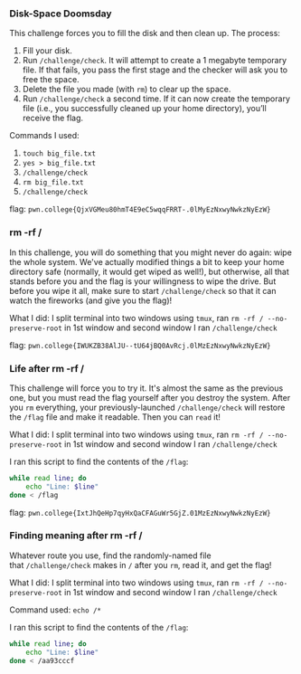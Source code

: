 
### Disk-Space Doomsday 

This challenge forces you to fill the disk and then clean up. The process:

1. Fill your disk.
2. Run `/challenge/check`. It will attempt to create a 1 megabyte temporary file. If that fails, you pass the first stage and the checker will ask you to free the space.
3. Delete the file you made (with `rm`) to clear up the space.
4. Run `/challenge/check` a second time. If it can now create the temporary file (i.e., you successfully cleaned up your home directory), you’ll receive the flag.


Commands I used: 
1. `touch big_file.txt`
2. `yes > big_file.txt`
3. `/challenge/check`
4. `rm big_file.txt`
5. `/challenge/check`

flag: `pwn.college{QjxVGMeu80hmT4E9eC5wqqFRRT-.0lMyEzNxwyNwkzNyEzW}`

### rm -rf / 

In this challenge, you will do something that you might never do again: wipe the whole system. We've actually modified things a bit to keep your home directory safe (normally, it would get wiped as well!), but otherwise, all that stands before you and the flag is your willingness to wipe the drive. But before you wipe it all, make sure to start `/challenge/check` so that it can watch the fireworks (and give you the flag)!

What I did: 
I split terminal into two windows using `tmux`, ran `rm -rf / --no-preserve-root` in 1st window and second window I ran `/challenge/check`


flag: `pwn.college{IWUKZB38AlJU--tU64jBQ0AvRcj.0lMzEzNxwyNwkzNyEzW}`


### Life after rm -rf / 

This challenge will force you to try it. It's almost the same as the previous one, but you must read the flag yourself after you destroy the system. After you `rm` everything, your previously-launched `/challenge/check` will restore the `/flag` file and make it readable. Then you can `read` it!

What I did: 
I split terminal into two windows using `tmux`, ran `rm -rf / --no-preserve-root` in 1st window and second window I ran `/challenge/check`


I ran this script to find the contents of the `/flag`:
```bash
while read line; do
    echo "Line: $line"
done < /flag
```

flag: `pwn.college{IxtJhQeHp7qyHxQaCFAGuWr5GjZ.01MzEzNxwyNwkzNyEzW}`


### Finding meaning after rm -rf / 

Whatever route you use, find the randomly-named file that `/challenge/check` makes in `/` after you `rm`, read it, and get the flag!

What I did: 
I split terminal into two windows using `tmux`, ran `rm -rf / --no-preserve-root` in 1st window and second window I ran `/challenge/check`

Command used: 
`echo /*`

I ran this script to find the contents of the `/flag`:
```bash
while read line; do
    echo "Line: $line"
done < /aa93cccf
```


